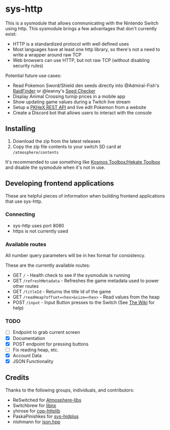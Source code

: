 # sys-http

This is a sysmodule that allows communicating with the Nintendo Switch using http. This sysmodule brings a few advantages that don't currently exist:

- HTTP is a standardized protocol with well defined uses
- Most languages have at least one http library, so there's not a need to write a wrapper around raw TCP
- Web browsers can use HTTP, but not raw TCP (without disabling security rules)

Potential future use cases:

- Read Pokemon Sword/Shield den seeds directly into @Admiral-Fish's [RaidFinder](https://github.com/Admiral-Fish/RaidFinder) or @leanny's [Seed Checker](http://leanny.github.io/seedchecker)
- Display Animal Crossing turnip prices in a mobile app
- Show updating game values during a Twitch live stream
- Setup a [PKHeX REST API](https://github.com/zaksabeast/PKHeX-Lambda) and live edit Pokemon from a website
- Create a Discord bot that allows users to interact with the console

## Installing

1. Download the zip from the latest releases
1. Copy the zip file contents to your switch SD card at `/atmosphere/contents`

It's recommended to use something like [Kosmos Toolbox/Hekate Toolbox](https://github.com/WerWolv/Hekate-Toolbox) and disable the sysmodule when it's not in use.

## Developing frontend applications

These are helpful pieces of information when building frontend applications that use sys-http.

### Connecting

- sys-http uses port 8080
- https is not currently used

### Available routes

All number query parameters will be in hex format for consistency.

These are the currently available routes:

- GET   `/` - Health check to see if the sysmodule is running
- GET   `/refreshMetadata` - Refreshes the game metadata used to power other routes
- GET   `/titleId` - Returns the title Id of the game
- GET   `/readHeap?offset=<hex>&size=<hex>` - Read values from the heap
- POST  `/input` - Input Button presses to the Switch (See [The Wiki](https://github.com/okok7711/sys-http/wiki/-input#input) for help)

### TODO
- [ ] Endpoint to grab current screen
- [x] Documentation
- [x] POST endpoint for pressing buttons
- [ ] Fix reading heap, etc.
- [x] Account Data
- [x] JSON Functionality

## Credits

Thanks to the following groups, individuals, and contributors:

- ReSwitched for [Atmosphere-libs](https://github.com/Atmosphere-NX/Atmosphere-libs)
- Switchbrew for [libnx](https://github.com/switchbrew/libnx)
- yhirose for [cpp-httplib](https://github.com/yhirose/cpp-httplib/)
- PaskaPinishkes for [sys-hidplus](https://github.com/PaskaPinishkes/sys-hidplus)
- nlohmann for [json.hpp](https://github.com/nlohmann/json)